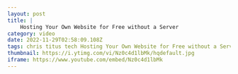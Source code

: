 ```yaml
---
layout: post
title: |
    Hosting Your Own Website for Free without a Server
category: video
date: 2022-11-29T02:58:09.108Z
tags: chris titus tech Hosting Your Own Website for Free without a Server hosting website web free how to domain tutorial server host make html wordpress xampp github localhost your own hostgator service beginners can i my on computer?
thumbnail: https://i.ytimg.com/vi/Nz0c4d1lbMk/hqdefault.jpg
iframe: https://www.youtube.com/embed/Nz0c4d1lbMk
---
```

